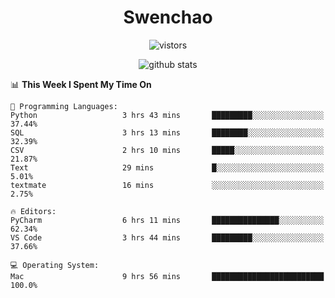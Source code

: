 <h1 align="center">Swenchao</h3>

<p align="center">
  <img src="https://visitor-badge.glitch.me/badge?page_id=Swenchao" alt="vistors" />
</p>

<p align="center">
  <img src="https://github-readme-stats.vercel.app/api?username=Swenchao&count_private=true&show_icons=true&theme=vue-dark&hide_title=true" alt="github stats" />
</p>

<!--START_SECTION:waka-->
📊 **This Week I Spent My Time On** 

```text
💬 Programming Languages: 
Python                   3 hrs 43 mins       █████████░░░░░░░░░░░░░░░░   37.44% 
SQL                      3 hrs 13 mins       ████████░░░░░░░░░░░░░░░░░   32.39% 
CSV                      2 hrs 10 mins       █████░░░░░░░░░░░░░░░░░░░░   21.87% 
Text                     29 mins             █░░░░░░░░░░░░░░░░░░░░░░░░   5.01% 
textmate                 16 mins             ░░░░░░░░░░░░░░░░░░░░░░░░░   2.75%

🔥 Editors: 
PyCharm                  6 hrs 11 mins       ███████████████░░░░░░░░░░   62.34% 
VS Code                  3 hrs 44 mins       █████████░░░░░░░░░░░░░░░░   37.66%

💻 Operating System: 
Mac                      9 hrs 56 mins       █████████████████████████   100.0%

```


<!--END_SECTION:waka-->
